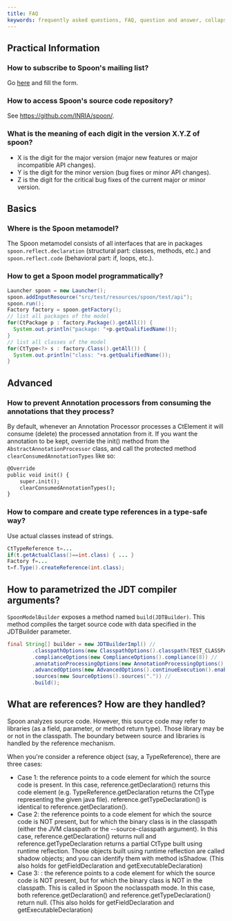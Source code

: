 ```yaml
---
title: FAQ
keywords: frequently asked questions, FAQ, question and answer, collapsible sections, expand, collapse
---
```


## Practical Information

### How to subscribe to Spoon's mailing list?

Go [here](http://lists.gforge.inria.fr/mailman/listinfo/spoon-discuss) and fill the form. 

### How to access Spoon's source code repository?

See <https://github.com/INRIA/spoon/>.

### What is the meaning of each digit in the version X.Y.Z of spoon?

- X is the digit for the major version (major new features or major incompatible API changes).
- Y is the digit for the minor version (bug fixes or minor API changes).
- Z is the digit for the critical bug fixes of the current major or minor version.

## Basics

### Where is the Spoon metamodel?

The Spoon metamodel consists of all interfaces that are in packages `spoon.reflect.declaration` (structural part: classes, methods, etc.) and `spoon.reflect.code` (behavioral part: if, loops, etc.).

### How to get a Spoon model programmatically?

```java
Launcher spoon = new Launcher();
spoon.addInputResource("src/test/resources/spoon/test/api");
spoon.run();
Factory factory = spoon.getFactory();
// list all packages of the model
for(CtPackage p : factory.Package().getAll()) {
  System.out.println("package: "+p.getQualifiedName());
}
// list all classes of the model
for(CtType<?> s : factory.Class().getAll()) {
  System.out.println("class: "+s.getQualifiedName());
}
```

## Advanced

### How to prevent Annotation processors from consuming the annotations that they process?

By default, whenever an Annotation Processor processes a CtElement it will consume (delete) the processed annotation from it. If you want the annotation to be kept, override the init() method from the `AbstractAnnotationProcessor` class, and call the protected method `clearConsumedAnnotationTypes` like so:

```xml
@Override
public void init() {
	super.init();
	clearConsumedAnnotationTypes();
}
```

### How to compare and create type references in a type-safe way?

Use actual classes instead of strings.

```java
CtTypeReference t=...
if(t.getActualClass()==int.class) { ... }
Factory f=...
t=f.Type().createReference(int.class);
```

## How to parametrized the JDT compiler arguments?

`SpoonModelBuilder` exposes a method named `build(JDTBuilder)`. This method compiles the target source code with data specified in the JDTBuilder parameter.

```java
final String[] builder = new JDTBuilderImpl() //
		.classpathOptions(new ClasspathOptions().classpath(TEST_CLASSPATH).bootclasspath(TEST_CLASSPATH).binaries(".").encoding("UTF-8")) //
		.complianceOptions(new ComplianceOptions().compliance(8)) //
		.annotationProcessingOptions(new AnnotationProcessingOptions().compileProcessors()) //
		.advancedOptions(new AdvancedOptions().continueExecution().enableJavadoc().preserveUnusedVars()) //
		.sources(new SourceOptions().sources(".")) //
		.build();
```

## What are references? How are they handled?

Spoon analyzes source code. However, this source code may refer to libraries (as a field, parameter, or method return type). Those library may be or not in the classpath. The boundary between source and libraries is handled by the reference mechanism.

When you're consider a reference object (say, a TypeReference), there are three cases:

- Case 1: the reference points to a code element for which the source code is present. In this case, reference.getDeclaration() returns this code element (e.g. TypeReference.getDeclaration returns the CtType representing the given java file). reference.getTypeDeclaration() is identical to reference.getDeclaration().
- Case 2: the reference points to a code element for which the source code is NOT present, but for which the binary class is in the classpath (either the JVM classpath or the --source-classpath argument). In this case, reference.getDeclaration() returns null and reference.getTypeDeclaration returns a partial CtType built using runtime reflection. Those objects built using runtime reflection are called shadow objects; and you can identify them with method isShadow. (This also holds for getFieldDeclaration and getExecutableDeclaration)
- Case 3: : the reference points to a code element for which the source code is NOT present, but for which the binary class is NOT in the classpath. This is called in Spoon the noclasspath mode. In this case, both reference.getDeclaration() and reference.getTypeDeclaration() return null. (This also holds for getFieldDeclaration and getExecutableDeclaration)

